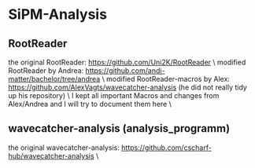 # SiPM-Analysis

## RootReader
the original RootReader: https://github.com/Uni2K/RootReader \\
modified RootReader by Andrea: https://github.com/andi-matter/bachelor/tree/andrea \\
modified RootReader-macros by Alex: https://github.com/AlexVagts/wavecatcher-analysis (he did not really tidy up his repository) \\
I kept all important Macros and changes from Alex/Andrea and I will try to document them here \\

## wavecatcher-analysis (analysis_programm)
the original wavecatcher-analysis: https://github.com/cscharf-hub/wavecatcher-analysis \\
